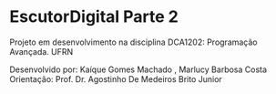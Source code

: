 # EscutorDigital Parte 2
Projeto em desenvolvimento na disciplina DCA1202: Programação Avançada. UFRN

Desenvolvido por: Kaíque Gomes Machado , Marlucy Barbosa Costa
Orientação: Prof. Dr. Agostinho De Medeiros Brito Junior
